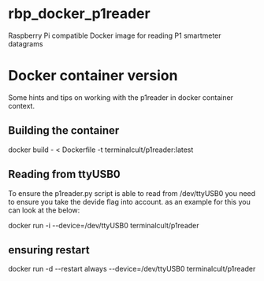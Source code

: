 # rbp_docker_p1reader
Raspberry Pi compatible Docker image for reading P1 smartmeter datagrams 

# Docker container version
Some hints and tips on working with the p1reader in docker container context. 

## Building the container
docker build - < Dockerfile -t terminalcult/p1reader:latest

## Reading from ttyUSB0
To ensure the p1reader.py script is able to read from /dev/ttyUSB0 you need to ensure you take the devide flag into account. as an example for this you can look at the below:

docker run -i --device=/dev/ttyUSB0 terminalcult/p1reader

## ensuring restart
docker run -d --restart always --device=/dev/ttyUSB0 terminalcult/p1reader
